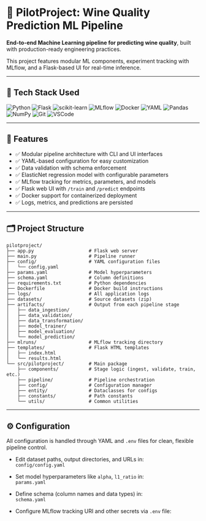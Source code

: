 # 🍷 PilotProject: Wine Quality Prediction ML Pipeline

**End-to-end Machine Learning pipeline for predicting wine quality**, built with production-ready engineering practices.

This project features modular ML components, experiment tracking with MLflow, and a Flask-based UI for real-time inference.

---

## 🧰 Tech Stack Used

![Python](https://img.shields.io/badge/Python-3.10-blue?logo=python&logoColor=white)
![Flask](https://img.shields.io/badge/Flask-Web_App-lightgrey?logo=flask)
![scikit-learn](https://img.shields.io/badge/Scikit--Learn-ML-orange?logo=scikit-learn)
![MLflow](https://img.shields.io/badge/MLflow-Tracking-blue?logo=mlflow)
![Docker](https://img.shields.io/badge/Docker-Containerization-2496ED?logo=docker&logoColor=white)
![YAML](https://img.shields.io/badge/YAML-Config-F4D03F?logo=yaml&logoColor=black)
![Pandas](https://img.shields.io/badge/Pandas-Data_Handling-150458?logo=pandas)
![NumPy](https://img.shields.io/badge/NumPy-Math-blueviolet?logo=numpy)
![Git](https://img.shields.io/badge/Git-Version_Control-F05032?logo=git&logoColor=white)
![VSCode](https://img.shields.io/badge/VS_Code-Editor-007ACC?logo=visual-studio-code)

---

## 🚀 Features

- ✅ Modular pipeline architecture with CLI and UI interfaces
- ✅ YAML-based configuration for easy customization
- ✅ Data validation with schema enforcement
- ✅ ElasticNet regression model with configurable parameters
- ✅ MLflow tracking for metrics, parameters, and models
- ✅ Flask web UI with `/train` and `/predict` endpoints
- ✅ Docker support for containerized deployment
- ✅ Logs, metrics, and predictions are persisted

---

## 🗂️ Project Structure

```text
pilotproject/
├── app.py                    # Flask web server
├── main.py                   # Pipeline runner
├── config/                   # YAML configuration files
│   └── config.yaml
├── params.yaml               # Model hyperparameters
├── schema.yaml               # Column definitions
├── requirements.txt          # Python dependencies
├── Dockerfile                # Docker build instructions
├── logs/                     # All application logs
├── datasets/                 # Source datasets (zip)
├── artifacts/                # Output from each pipeline stage
│   ├── data_ingestion/
│   ├── data_validation/
│   ├── data_transformation/
│   ├── model_trainer/
│   ├── model_evaluation/
│   └── model_prediction/
├── mlruns/                   # MLflow tracking directory
├── templates/                # Flask HTML templates
│   ├── index.html
│   └── results.html
└── src/pilotproject/         # Main package
    ├── components/           # Stage logic (ingest, validate, train, etc.)
    ├── pipeline/             # Pipeline orchestration
    ├── config/               # Configuration manager
    ├── entity/               # Dataclasses for configs
    ├── constants/            # Path constants
    └── utils/                # Common utilities

```
---

## ⚙️ Configuration

All configuration is handled through YAML and `.env` files for clean, flexible pipeline control.

- Edit dataset paths, output directories, and URLs in:  
  `config/config.yaml`

- Set model hyperparameters like `alpha`, `l1_ratio` in:  
  `params.yaml`

- Define schema (column names and data types) in:  
  `schema.yaml`

- Configure MLflow tracking URI and other secrets via `.env` file:
